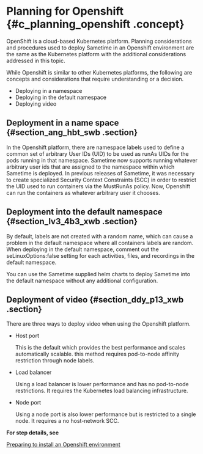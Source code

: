 # Planning for Openshift {#c_planning_openshift .concept}

OpenShift is a cloud-based Kubernetes platform. Planning considerations and procedures used to deploy Sametime in an Openshift environment are the same as the Kubernetes platform with the additional considerations addressed in this topic.

While Openshift is similar to other Kubernetes platforms, the following are concepts and considerations that require understanding or a decision.

-   Deploying in a namespace
-   Deploying in the default namespace
-   Deploying video

## Deployment in a name space {#section_ang_hbt_swb .section}

In the Openshift platform, there are namespace labels used to define a common set of arbitrary User IDs \(UID\) to be used as runAs UIDs for the pods running in that namespace. Sametime now supports running whatever arbitrary user ids that are assigned to the namespace within which Sametime is deployed. In previous releases of Sametime, it was necessary to create specialized Security Context Constraints (SCC) in order to restrict the UID used to run containers via the MustRunAs policy. Now, Openshift can run the containers as whatever arbitrary user it chooses. 

## Deployment into the default namespace {#section_lv3_4b3_xwb .section}

By default, labels are not created with a random name, which can cause a problem in the default namespace where all containers labels are random. When deploying in the default namespace, comment out the seLinuxOptions:false setting for each activities, files, and recordings in the default namespace.

You can use the Sametime supplied helm charts to deploy Sametime into the default namespace without any additional configuration.

## Deployment of video {#section_ddy_p13_xwb .section}

There are three ways to deploy video when using the Openshift platform.

-   Host port

    This is the default which provides the best performance and scales automatically scalable. this method requires pod-to-node affinity restriction through node labels.

-   Load balancer

    Using a load balancer is lower performance and has no pod-to-node restrictions. It requires the Kubernetes load balancing infrastructure.

-   Node port

    Using a node port is also lower performance but is restricted to a single node. It requires a no host-network SCC.


**For step details, see**  


[Preparing to install an Openshift environment](installation_sametime_openshift.md)

